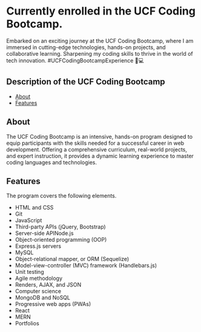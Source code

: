 # Currently enrolled in the UCF Coding Bootcamp.

Embarked on an exciting journey at the UCF Coding Bootcamp, where I am immersed in cutting-edge technologies, hands-on projects, and collaborative learning. Sharpening my coding skills to thrive in the world of tech innovation. #UCFCodingBootcampExperience 🚀💻

## Description of the UCF Coding Bootcamp

- [About](#about)
- [Features](#features)

## About

The UCF Coding Bootcamp is an intensive, hands-on program designed to equip participants with the skills needed for a successful career in web development. Offering a comprehensive curriculum, real-world projects, and expert instruction, it provides a dynamic learning experience to master coding languages and technologies.

## Features

The program covers the following elements.

- HTML and CSS
- Git
- JavaScript
- Third-party APIs (jQuery, Bootstrap)
- Server-side APINode.js
- Object-oriented programming (OOP)
- Express.js servers
- MySQL
- Object-relational mapper, or ORM (Sequelize)
- Model-view-controller (MVC) framework (Handlebars.js)
- Unit testing
- Agile methodology
- Renders, AJAX, and JSON
- Computer science
- MongoDB and NoSQL
- Progressive web apps (PWAs)
- React
- MERN
- Portfolios

